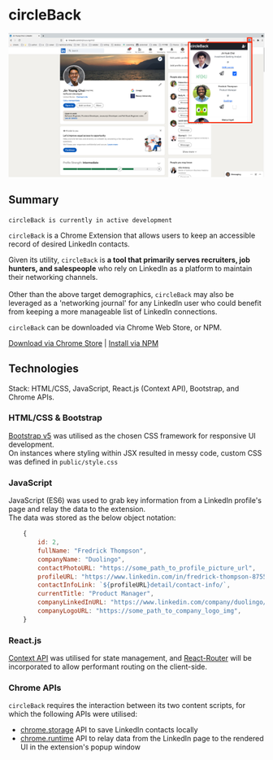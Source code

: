 # circleBack

<img src="/public/changelog/README_UI.jpg" alt="circleBack UI demo" title="circleBack UI demo" width="auto">

## Summary

`circleBack is currently in active development`

`circleBack` is a Chrome Extension that allows users to keep an accessible record of desired LinkedIn contacts.

Given its utility, `circleBack` is **a tool that primarily serves recruiters, job hunters, and salespeople** who rely on LinkedIn as a platform to maintain their networking channels.\
<br />
Other than the above target demographics, `circleBack` may also be leveraged as a 'networking journal' for any LinkedIn user who could benefit from keeping a more manageable list of LinkedIn connections.

`circleBack` can be downloaded via Chrome Web Store, or NPM.

[Download via Chrome Store](https://chrome.google.com/webstore/category/extensions) | [Install via NPM](https://www.npmjs.com/search?q=circleback)

## Technologies
Stack: HTML/CSS, JavaScript, React.js (Context API), Bootstrap, and Chrome APIs.

### HTML/CSS & Bootstrap

[Bootstrap v5](https://getbootstrap.com/) was utilised as the chosen CSS framework for responsive UI development.
<br/>
On instances where styling within JSX resulted in messy code, custom CSS was defined in `public/style.css`

### JavaScript

JavaScript (ES6) was used to grab key information from a LinkedIn profile's page and relay the data to the extension.
<br/>
The data was stored as the below object notation:

```js
    {
        id: 2,
        fullName: "Fredrick Thompson",
        companyName: "Duolingo",
        contactPhotoURL: "https://some_path_to_profile_picture_url",
        profileURL: "https://www.linkedin.com/in/fredrick-thompson-875520174/",
        contactInfoLink: `${profileURL}detail/contact-info/`,
        currentTitle: "Product Manager",
        companyLinkedInURL: "https://www.linkedin.com/company/duolingo/",
        companyLogoURL: "https://some_path_to_company_logo_img",
    }
```

### React.js

[Context API](https://github.com/jinyoungch0i/react-context) was utilised for state management, and [React-Router](https://reactrouter.com/) will be incorporated to allow performant routing on the client-side.

### Chrome APIs

`circleBack` requires the interaction between its two content scripts, for which the following APIs were utilised:
- [chrome.storage](https://developer.chrome.com/docs/extensions/reference/storage/) API to save LinkedIn contacts locally
- [chrome.runtime](https://developer.chrome.com/docs/extensions/mv3/messaging/#simple) API to relay data from the LinkedIn page to the rendered UI in the extension's popup window
